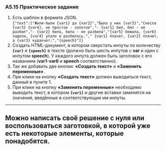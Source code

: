 ### A5.15 Практическое задание ###
1. Есть шаблон в формате JSON.    
`{"text":["Жили-были {var1} да {var2}","Была у них {var3}","Снесла {var3}
{var4}, не простое - золотое","- {var1} бил, бил - не разбил","- {var2} била,
била - не разбила","{var5} бежала, {var6} задела, {var4} упало и разбилось.","
{var1} плачет, {var2} плачет, а {var3} кудахчет:","{speech}"]}`    
2. Создать HTML-документ, в котором сверстать инпуты по количеству **`{var}`** и
**`{speech}`** в тексте (должно быть шесть инпутов с **var** и один с инпутом
**speech**). У каждого инпута должен быть заголовок с его названием
(**var1**-**var6** и **speech** соответственно).    
3. Так же добавить две кнопки: **«Создать текст»** и **«Заменить переменные»**.    
4. При клике на кнопку **«Создать текст»** должен выводиться текст, данный в пункте 1.    
5. При клике на кнопку **«Заменить переменные»** необходимо выводить текст, в
котором **`{var1}`** и другие вставки заменятся на значения, введённые в
соответствующие им инпуты.    
----
Можно написать своё решение с нуля или воспользоваться заготовкой, в которой уже
есть некоторые элементы, которые понадобятся.    
----
